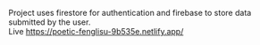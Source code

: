 Project uses firestore for authentication and firebase to store data submitted by the user. </br>
Live https://poetic-fenglisu-9b535e.netlify.app/
